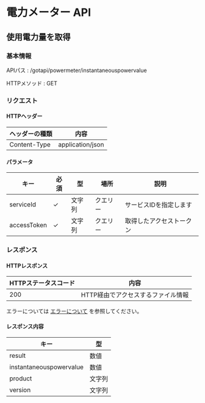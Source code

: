 # 電力メーター API

## 使用電力量を取得

### 基本情報

APIパス
: /gotapi/powermeter/instantaneouspowervalue

HTTPメソッド
: GET

### リクエスト

#### HTTPヘッダー

|ヘッダーの種類|内容|
|----------------|----------------|
|Content-Type|application/json|

#### パラメータ

|キー|必須|型|場所|説明|
|-----|-----|-----|-----|-----|
|serviceId|✓|文字列|クエリー|サービスIDを指定します|
|accessToken|✓|文字列|クエリー|取得したアクセストークン|

### レスポンス

#### HTTPレスポンス

|HTTPステータスコード|内容|
|-----|-----|
|200|HTTP経由でアクセスするファイル情報|

エラーについては [エラーについて](./error.md) を参照してください。


#### レスポンス内容

|キー|型|
|-----|-----|
|result|数値|
|instantaneouspowervalue|数値|
|product|文字列|
|version|文字列|
